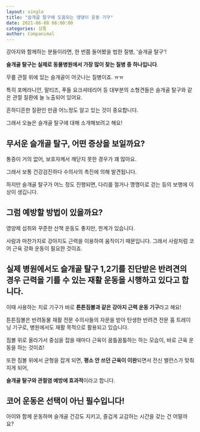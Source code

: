 ```yaml
---
layout: single
title: "슬개골 탈구에 도움되는 댕댕이 운동 기구"
date: 2021-06-08 06:00:00
categories: 상품
author: Companimal
---
```


강아지와 함께하는 분들이라면, 한 번쯤 들어봤을 법한 질병, '슬개골 탈구'!

**슬개골 탈구는 실제로 동물병원에서 가장 많이 찾는 질병 중 하나입니다**.

무릎 관절 위에 있는 슬개골이 어긋나는 질병이죠. ㅠㅠ

특히 포메라니안, 말티즈, 푸들 요크셔테리어 등 대부분의 소형견들은 슬개골 탈구와 같은 관절 질환에 늘 노출되어 있어요.

흔하디흔한 질환인 만큼 어느정도 알고 있는 것이 중요합니다.

그래서 오늘은 슬개골 탈구에 대해 소개해보려고 해요!

## 무서운 슬개골 탈구, 어떤 증상을 보일까요?

통증이 거의 없어, 보호자께서 깨닫지 못한 경우가 꽤 많아요.

그래서 보통 건강검진하다 수의사의 촉진에 의해 발견됩니다.

하지만 슬개골 탈구가 어느 정도 진행되면, 다리를 절거나 깽깽이로 걷는 등의 보행에 이상이 생깁니다.

## 그럼 예방할 방법이 있을까요?

영양제 섭취와 꾸준한 산책 운동도 좋지만, 한계가 있습니다.

사람과 마찬가지로 강아지도 근력을 이용하여 움직이기 때문입니다. 그래서 사람처럼 코어 근육 강화 운동이 필요한 것이죠.

## 실제 병원에서도 슬개골 탈구 1,2기를 진단받은 반려견의 경우 근력을 기를 수 있는 재활 운동을 시행하고 있다고 합니다.

이때 사용하는 치료 기구가 바로 **튼튼짐볼과 같은 강아지 근력 운동 기구**라고 해요!

튼튼짐볼은 반려동물 재활 전문 수의사들의 자문을 받아 탄생한 반려견 전문 홈 트레이닝 기구로, 병원에서도 재활 목적으로 활용되고 있습니다.

짐볼 위로 올라가서 중심을 잡을 때마다 근육이 꿈틀꿈틀하는 하는 모습이, 바로 근육 운동을 하는 것이죠!

또한 짐볼 위에서 균형을 잡게 되면, **평소 안 쓰던 근육이 이완**되면서 전신 밸런스가 맞춰지게 되어,

**슬개골 탈구와 관절염 예방에 효과적**이라고 합니다.

## 코어 운동은 선택이 아닌 필수입니다!

아이와 함께 운동하며 슬개골 건강도 지키고, 즐겁게 교감하는 시간을 갖는 건 어떨까요?
